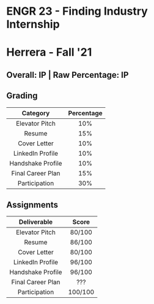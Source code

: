# ENGR 23 - Finding Industry Internship

# Herrera - Fall '21

## Overall: IP | Raw Percentage: IP

## Grading

|     Category      | Percentage |
| :---------------: | :--------: |
|  Elevator Pitch   |    10%     |
|      Resume       |    15%     |
|   Cover Letter    |    10%     |
| LinkedIn Profile  |    10%     |
| Handshake Profile |    10%     |
| Final Career Plan |    15%     |
|   Participation   |    30%     |

## Assignments

|    Deliverable    |  Score  |
| :---------------: | :-----: |
|  Elevator Pitch   | 80/100  |
|      Resume       | 86/100  |
|   Cover Letter    | 80/100  |
| LinkedIn Profile  | 96/100  |
| Handshake Profile | 96/100  |
| Final Career Plan |   ???   |
|   Participation   | 100/100 |
